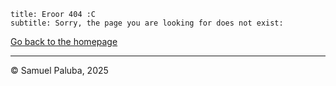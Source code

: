```hero
title: Eroor 404 :C
subtitle: Sorry, the page you are looking for does not exist:
```

[Go back to the homepage](/)

---
© Samuel Paluba, 2025

